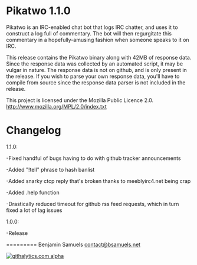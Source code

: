 Pikatwo 1.1.0
=========
Pikatwo is an IRC-enabled chat bot that logs IRC chatter, and uses it to construct a log full of commentary. The bot will then regurgitate this commentary in a hopefully-amusing fashion when someone speaks to it on IRC.

This release contains the Pikatwo binary along with 42MB of response data. Since the response data was collected by an automated script, it may be vulgar in nature. The response data is not on github, and is only present in the release. If you wish to parse your own response data, you'll have to compile from source since the response data parser is not included in the release.

This project is licensed under the Mozilla Public Licence 2.0.
http://www.mozilla.org/MPL/2.0/index.txt

Changelog
=========

1.1.0:

-Fixed handful of bugs having to do with github tracker announcements

-Added "!tell" phrase to hash banlist

-Added snarky ctcp reply that's broken thanks to meeblyirc4.net being crap

-Added .help function

-Drastically reduced timeout for github rss feed requests, which in turn fixed a lot of lag issues

1.0.0:

-Release

=========
Benjamin Samuels
contact@bsamuels.net


[![githalytics.com alpha](https://cruel-carlota.pagodabox.com/bb50ff8874db722315a9ca4c8cab03f2 "githalytics.com")](http://githalytics.com/bsamuels453/Pikatwo)

